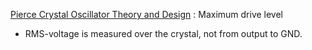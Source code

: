 [Pierce Crystal Oscillator Theory and Design](https://youtu.be/5StwZCeNzVU?t=1398) : Maximum drive level
* RMS-voltage is measured over the crystal, not from output to GND.
